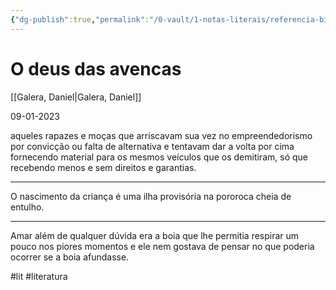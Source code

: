 ```yaml
---
{"dg-publish":true,"permalink":"/0-vault/1-notas-literais/referencia-bio/deus-das-avencas/","tags":["lit","literatura"],"dgHomeLink":true,"dgShowLocalGraph":true,"dgShowFileTree":true,"dgEnableSearch":true,"noteIcon":""}
---
```


# O deus das avencas
[[Galera, Daniel\|Galera, Daniel]]

09-01-2023

aqueles rapazes e moças que arriscavam sua vez no empreendedorismo por convicção ou falta de alternativa e tentavam dar a volta por cima fornecendo material para os mesmos veículos que os demitiram, só que recebendo menos e sem direitos e garantias. 

---
O nascimento da criança é uma ilha provisória na pororoca cheia de entulho. 

---
Amar além de qualquer dúvida era a boia que lhe permitia respirar um pouco nos piores momentos e ele nem gostava de pensar no que poderia ocorrer se a boia afundasse. 

#lit #literatura 